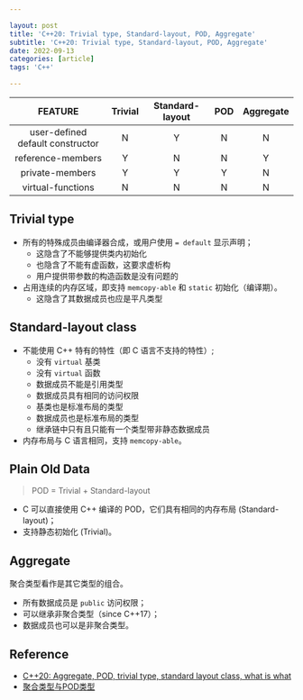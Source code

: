 ```yaml
---

layout: post
title: 'C++20: Trivial type, Standard-layout, POD, Aggregate'
subtitle: 'C++20: Trivial type, Standard-layout, POD, Aggregate'
date: 2022-09-13
categories: [article]
tags: 'C++' 

---
```


|             FEATURE              | Trivial | Standard-layout |  POD  | Aggregate |
| :------------------------------: | :-----: | :-------------: | :---: | :-------: |
| user-defined default constructor |    N    |        Y        |   N   |     N     |
|        reference-members         |    Y    |        N        |   N   |     Y     |
|         private-members          |    Y    |        Y        |   Y   |     N     |
|        virtual-functions         |    N    |        N        |   N   |     N     |

## Trivial type

* 所有的特殊成员由编译器合成，或用户使用 `= default` 显示声明；
  - 这隐含了不能够提供类内初始化
  - 也隐含了不能有虚函数，这要求虚析构
  - 用户提供带参数的构造函数是没有问题的
* 占用连续的内存区域，即支持 `memcopy-able` 和 `static` 初始化（编译期）。
  - 这隐含了其数据成员也应是平凡类型

## Standard-layout class

* 不能使用 C++ 特有的特性（即 C 语言不支持的特性）;
  - 没有 `virtual` 基类
  - 没有 `virtual` 函数
  - 数据成员不能是引用类型
  - 数据成员具有相同的访问权限
  - 基类也是标准布局的类型
  - 数据成员也是标准布局的类型
  - 继承链中只有且只能有一个类型带非静态数据成员
* 内存布局与 C 语言相同，支持 `memcopy-able`。

## Plain Old Data

> POD = Trivial + Standard-layout

* C 可以直接使用 C++ 编译的 POD，它们具有相同的内存布局 (Standard-layout)；
* 支持静态初始化 (Trivial)。

## Aggregate

聚合类型看作是其它类型的组合。

* 所有数据成员是 `public` 访问权限；
* 可以继承非聚合类型（since C++17）；
* 数据成员也可以是非聚合类型。

## Reference

- [C++20: Aggregate, POD, trivial type, standard layout class, what is what](https://andreasfertig.blog/2021/01/cpp20-aggregate-pod-trivial-type-standard-layout-class-what-is-what/)
- [聚合类型与POD类型 ](https://www.cnblogs.com/jerry-fuyi/p/12854248.html)